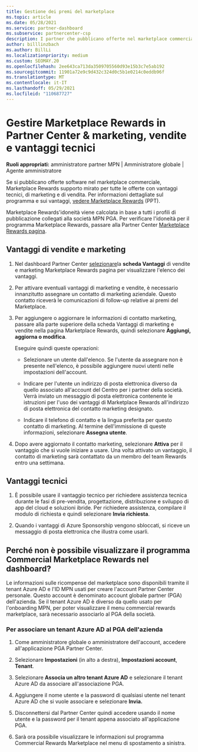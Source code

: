 ```yaml
---
title: Gestione dei premi del marketplace
ms.topic: article
ms.date: 05/28/2021
ms.service: partner-dashboard
ms.subservice: partnercenter-csp
description: I partner che pubblicano offerte nel marketplace commerciale sono idonei per i vantaggi che offrono supporto marketing.
author: billlinzbach
ms.author: BillLi
ms.localizationpriority: medium
ms.custom: SEOMAY.20
ms.openlocfilehash: 2ee643ca713da3509705560d93e15b3c7e5ab192
ms.sourcegitcommit: 11901a72e9c9d432c324d0c5b1e0214c0eddb96f
ms.translationtype: MT
ms.contentlocale: it-IT
ms.lasthandoff: 05/29/2021
ms.locfileid: "110687727"
---
```

# <a name="manage-marketplace-rewards-in-partner-center--activate-marketing-sales-and-technical-benefits"></a>Gestire Marketplace Rewards in Partner Center & marketing, vendite e vantaggi tecnici

**Ruoli appropriati:** amministratore partner MPN | Amministratore globale | Agente amministratore

Se si pubblicano offerte software nel marketplace commerciale, Marketplace Rewards supporto mirato per tutte le offerte con vantaggi tecnici, di marketing e di vendita. Per informazioni dettagliate sul programma e sui vantaggi, [vedere Marketplace Rewards](https://aka.ms/marketplacerewards) (PPT).

Marketplace Rewards'idoneità viene calcolata in base a tutti i profili di pubblicazione collegati alla società MPN PGA. Per verificare l'idoneità per il programma Marketplace Rewards, passare alla Partner Center [Marketplace Rewards pagina](https://partner.microsoft.com/dashboard/mpn/program/commercialmarketplace).

## <a name="sales-and-marketing-benefits"></a>Vantaggi di vendite e marketing

1. Nel dashboard Partner Center [selezionare](https://partner.microsoft.com/dashboard)la **scheda Vantaggi** di vendite e marketing Marketplace Rewards pagina per visualizzare l'elenco dei vantaggi.

2. Per attivare eventuali vantaggi di marketing e vendite, è necessario innanzitutto assegnare un contatto di marketing aziendale. Questo contatto riceverà le comunicazioni di follow-up relative ai premi del Marketplace.

3. Per aggiungere o aggiornare le informazioni di contatto marketing, passare alla parte superiore della scheda Vantaggi di marketing e vendite nella pagina Marketplace Rewards, quindi selezionare **Aggiungi, aggiorna o modifica**.

   Eseguire quindi queste operazioni:

   - Selezionare un utente dall'elenco. Se l'utente da assegnare non è presente nell'elenco, è possibile aggiungere nuovi utenti nelle impostazioni dell'account.

   - Indicare per l'utente un indirizzo di posta elettronica diverso da quello associato all'account del Centro per i partner della società. Verrà inviato un messaggio di posta elettronica contenente le istruzioni per l'uso dei vantaggi di Marketplace Rewards all'indirizzo di posta elettronica del contatto marketing designato.

   - Indicare il telefono di contatto e la lingua preferita per questo contatto di marketing. Al termine dell'immissione di queste informazioni, selezionare **Assegna utente**.

4. Dopo avere aggiornato il contatto marketing, selezionare **Attiva** per il vantaggio che si vuole iniziare a usare. Una volta attivato un vantaggio, il contatto di marketing sarà contattato da un membro del team Rewards entro una settimana.

## <a name="technical-benefits"></a>Vantaggi tecnici

1. È possibile usare il vantaggio tecnico per richiedere assistenza tecnica durante le fasi di pre-vendita, progettazione, distribuzione e sviluppo di app del cloud e soluzioni ibride. Per richiedere assistenza, compilare il modulo di richiesta e quindi selezionare **Invia richiesta**.

2. Quando i vantaggi di Azure Sponsorship vengono sbloccati, si riceve un messaggio di posta elettronica che illustra come usarli.

## <a name="why-cant-i-see-the-commercial-marketplace-rewards-program-on-my-dashboard"></a>Perché non è possibile visualizzare il programma Commercial Marketplace Rewards nel dashboard?

Le informazioni sulle ricompense del marketplace sono disponibili tramite il tenant Azure AD e l'ID MPN usati per creare l'account Partner Center personale. Questo account è denominato account globale partner (PGA) dell'azienda. Se il tenant Azure AD è diverso da quello usato per l'onboarding MPN, per poter visualizzare il menu commercial rewards marketplace, sarà necessario associarlo al PGA della società.

### <a name="to-associate-an-azure-ad-tenant-with-the-pga-of-your-company"></a>Per associare un tenant Azure AD al PGA dell'azienda

1. Come amministratore globale o amministratore dell'account, accedere all'applicazione PGA Partner Center.

2. Selezionare **Impostazioni** (in alto a destra), **Impostazioni account**, **Tenant**.

3. Selezionare **Associa un altro tenant Azure AD** e selezionare il tenant Azure AD da associare all'associazione PGA.

4. Aggiungere il nome utente e la password di qualsiasi utente nel tenant Azure AD che si vuole associare e selezionare **Invia.**

5. Disconnettersi dal Partner Center quindi accedere usando il nome utente e la password per il tenant appena associato all'applicazione PGA.

6. Sarà ora possibile visualizzare le informazioni sul programma Commercial Rewards Marketplace nel menu di spostamento a sinistra.
